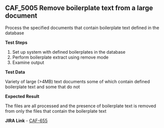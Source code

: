 ## CAF_5005 Remove boilerplate text from a large document ##

Process the specified documents that contain boilerplate text defined in the database

**Test Steps**

1. Set up system with defined boilerplates in the database
2. Perform boilerplate extract using remove mode
3. Examine output

**Test Data**

Variety of large (>4MB) text documents some of which contain defined boilerplate text and some that do not

**Expected Result**

The files are all processed and the presence of boilerplate text is removed from only the files that contain the boilerplate text

**JIRA Link** - [CAF-655](https://jira.autonomy.com/browse/CAF-655)

